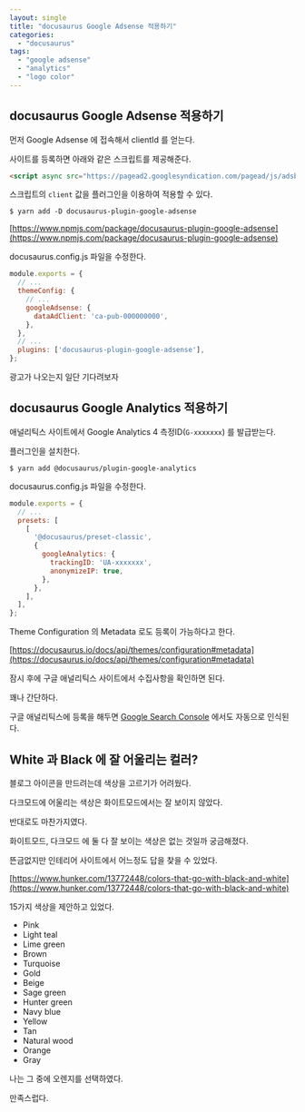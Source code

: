 ```yaml
---
layout: single
title: "docusaurus Google Adsense 적용하기"
categories:
  - "docusaurus"
tags:
  - "google adsense"
  - "analytics"
  - "logo color"
---
```


## docusaurus Google Adsense 적용하기

먼저 Google Adsense 에 접속해서 clientId 를 얻는다.

사이트를 등록하면 아래와 같은 스크립트를 제공해준다.

```html
<script async src="https://pagead2.googlesyndication.com/pagead/js/adsbygoogle.js?client=ca-pub-000000000" crossorigin="anonymous"></script>
```

<!--truncate-->

스크립트의 `client` 값을 플러그인을 이용하여 적용할 수 있다.

```shell
$ yarn add -D docusaurus-plugin-google-adsense
```

[https://www.npmjs.com/package/docusaurus-plugin-google-adsense](https://www.npmjs.com/package/docusaurus-plugin-google-adsense)

docusaurus.config.js 파일을 수정한다.

```js {5-7,10} title="docusaurus.config.js"
module.exports = {
  // ...
  themeConfig: {
    // ...
    googleAdsense: {
      dataAdClient: 'ca-pub-000000000',
    },
  },
  // ...
  plugins: ['docusaurus-plugin-google-adsense'],
};
```

광고가 나오는지 일단 기다려보자

## docusaurus Google Analytics 적용하기

애널리틱스 사이트에서 Google Analytics 4 측정ID(`G-xxxxxxx`) 를 발급받는다.

플러그인을 설치한다.

```shell
$ yarn add @docusaurus/plugin-google-analytics
```

docusaurus.config.js 파일을 수정한다.

```js {7-10} title="docusaurus.config.js"
module.exports = {
  // ...
  presets: [
    [
      '@docusaurus/preset-classic',
      {
        googleAnalytics: {
          trackingID: 'UA-xxxxxxx',
          anonymizeIP: true,
        },
      },
    ],
  ],
};
```

Theme Configuration 의 Metadata 로도 등록이 가능하다고 한다.

[https://docusaurus.io/docs/api/themes/configuration#metadata](https://docusaurus.io/docs/api/themes/configuration#metadata)

잠시 후에 구글 애널리틱스 사이트에서 수집사항을 확인하면 된다.

꽤나 간단하다.

구글 애널리틱스에 등록을 해두면 [Google Search Console](https://search.google.com/search-console) 에서도 자동으로 인식된다.

## White 과 Black 에 잘 어울리는 컬러?

블로그 아이콘을 만드려는데 색상을 고르기가 어려웠다.

다크모드에 어울리는 색상은 화이트모드에서는 잘 보이지 않았다.

반대로도 마찬가지였다.

화이트모드, 다크모드 에 둘 다 잘 보이는 색상은 없는 것일까 궁금해졌다.

뜬금없지만 인테리어 사이트에서 어느정도 답을 찾을 수 있었다.

[https://www.hunker.com/13772448/colors-that-go-with-black-and-white](https://www.hunker.com/13772448/colors-that-go-with-black-and-white)

15가지 색상을 제안하고 있었다.

- Pink
- Light teal
- Lime green
- Brown
- Turquoise
- Gold
- Beige
- Sage green
- Hunter green
- Navy blue
- Yellow
- Tan
- Natural wood
- Orange
- Gray

나는 그 중에 오렌지를 선택하였다.

만족스럽다.
